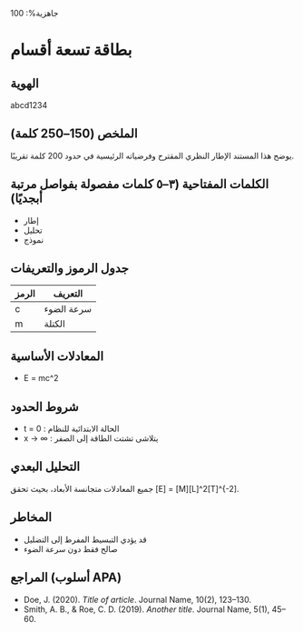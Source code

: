 <!-- mandatory fields: ready_percent, summary, keywords, tokens, core_equations, boundary, dimensional, risks, references, identity -->

جاهزية%: 100

# بطاقة تسعة أقسام

## الهوية
abcd1234

## الملخص (150–250 كلمة)
يوضح هذا المستند الإطار النظري المقترح وفرضياته الرئيسية في حدود 200 كلمة تقريبًا.

## الكلمات المفتاحية (٣–٥ كلمات مفصولة بفواصل مرتبة أبجديًا)
- إطار
- تحليل
- نموذج

## جدول الرموز والتعريفات
| الرمز | التعريف |
|-------|---------|
| c | سرعة الضوء |
| m | الكتلة |

## المعادلات الأساسية
- E = mc^2

## شروط الحدود
- t = 0 : الحالة الابتدائية للنظام
- x → ∞ : يتلاشى تشتت الطاقة إلى الصفر

## التحليل البعدي
جميع المعادلات متجانسة الأبعاد، بحيث تحقق [E] = [M][L]^2[T]^{-2].

## المخاطر
- قد يؤدي التبسيط المفرط إلى التضليل
- صالح فقط دون سرعة الضوء

## المراجع (أسلوب APA)
- Doe, J. (2020). *Title of article*. Journal Name, 10(2), 123–130.
- Smith, A. B., & Roe, C. D. (2019). *Another title*. Journal Name, 5(1), 45–60.
